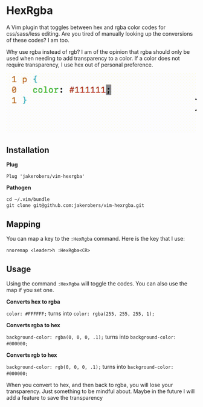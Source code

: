 # HexRgba

A Vim plugin that toggles between hex and rgba color codes for css/sass/less
editing. Are you tired of manually looking up the conversions of these codes?  I
am too.

Why use rgba instead of rgb? I am of the opinion that rgba should only be used
when needing to add transparency to a color. If a color does not require
transparency, I use hex out of personal preference.

![demo](https://github.com/jakerobers/vim-hexrgba/blob/master/demo.gif)

## Installation

**Plug**

```
Plug 'jakerobers/vim-hexrgba'
```

**Pathogen**

```
cd ~/.vim/bundle
git clone git@github.com:jakerobers/vim-hexrgba.git
```

## Mapping

You can map a key to the `:HexRgba` command. Here is the key that I use:

```
nnoremap <leader>h :HexRgba<CR>
```

## Usage

Using the command `:HexRgba` will toggle the codes. You can also use the map if
you set one.

**Converts hex to rgba**

`color: #FFFFFF;` turns into `color: rgba(255, 255, 255, 1);`

**Converts rgba to hex**

`background-color: rgba(0, 0, 0, .1);` turns into `background-color: #000000;`

**Converts rgb to hex**

`background-color: rgb(0, 0, 0, .1);` turns into `background-color: #000000;`

When you convert to hex, and then back to rgba, you will lose your transparency. Just something to be mindful about. Maybe in the future I will add a feature to save the transparency

